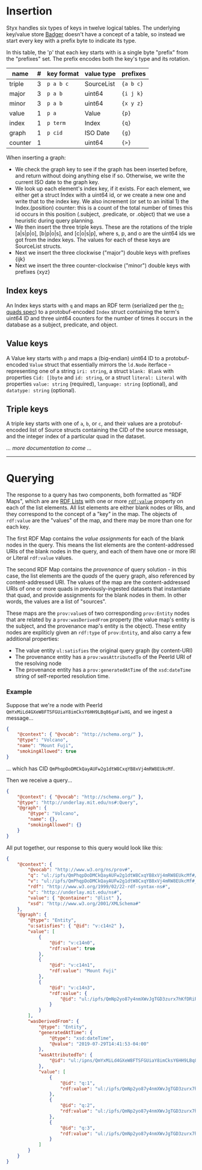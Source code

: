 # Insertion

Styx handles six types of keys in twelve logical tables. The underlying key/value store [Badger](https://github.com/dgraph-io/badger) doesn't have a concept of a table, so instead we start every key with a prefix byte to indicate its type.

In this table, the 'p' that each key starts with is a single byte "prefix"
from the "prefixes" set. The prefix encodes both the key's type and its rotation.

| name    | #   | key format | value type | prefixes  |
| ------- | --- | ---------- | ---------- | --------- |
| triple  | 3   | `p a b c`  | SourceList | `{a b c}` |
| major   | 3   | `p a b`    | uint64     | `{i j k}` |
| minor   | 3   | `p a b`    | uint64     | `{x y z}` |
| value   | 1   | `p a`      | Value      | `{p}`     |
| index   | 1   | `p term`   | Index      | `{q}`     |
| graph   | 1   | `p cid`    | ISO Date   | `{g}`     |
| counter | 1   |            | uint64     | `{>}`     |

When inserting a graph:

- We check the graph key to see if the graph has been inserted before,
  and return without doing anything else if so. Otherwise, we write the
  current ISO date to the graph key.
- We look up each element's index key, if it exists.
  For each element, we either get a struct Index with a uint64 id, or we
  create a new one and write that to the index key. We also increment
  (or set to an initial 1) the Index.(position) counter: this is a count
  of the total number of times this id occurs in this position
  (.subject, .predicate, or .object) that we use a heuristic during
  query planning.
- We then insert the three triple keys. These are the rotations of the
  triple [a|s|p|o], [b|p|o|s], and [c|o|s|p], where s, p, and o are the
  uint64 ids we got from the index keys. The values for each of these
  keys are SourceList structs.
- Next we insert the three clockwise ("major") double keys with prefixes {ijk}
- Next we insert the three counter-clockwise ("minor") double keys with
  prefixes {xyz}

## Index keys

An Index keys starts with `q` and maps an RDF term (serialized per the [n-quads spec](https://www.w3.org/TR/n-quads/#n-quads-language)) to a protobuf-encoded `Index` struct containing the term's uint64 ID and three uint64 counters for the number of times it occurs in the database as a subject, predicate, and object.

## Value keys

A Value key starts with `p` and maps a (big-endian) uint64 ID to a protobuf-encoded `Value` struct that essentially mirrors the `ld.Node` iterface - representing one of a string `iri: string`, a struct `blank: Blank` with properties `Cid: []byte` and `id: string`, or a struct `literal: Literal` with properties `value: string` (required), `language: string` (optional), and `datatype: string` (optional).

## Triple keys

A triple key starts with one of `a`, `b`, or `c`, and their values are a protobuf-encoded list of Source structs containing the CID of the source message, and the integer index of a particular quad in the dataset.

_... more documentation to come ..._

---

# Querying

The response to a query has two components, both formatted as "RDF Maps", which are are [RDF Lists](https://www.w3.org/TR/rdf-schema/#ch_list) with one or more [`rdf:value`](https://www.w3.org/TR/rdf-schema/#ch_value) property on each of the list elements. All list elements are either blank nodes or IRIs, and they correspond to the concept of a "key" in the map. The objects of `rdf:value` are the "values" of the map, and there may be more than one for each key.

The first RDF Map contains the _value assignments_ for each of the blank nodes in the query. This means the list elements are the content-addressed URIs of the blank nodes in the query, and each of them have one or more IRI or Literal `rdf:value` values.

The second RDF Map contains the _provenance_ of query solution - in this case, the list elements are the _quads_ of the query graph, also referenced by content-addressed URI. The values of the map are the content-addressed URIs of one or more quads in previously-ingested datasets that instantiate that quad, and provide assignments for the blank nodes in them. In other words, the values are a list of "sources".

These maps are the `prov:value`s of two corresponding `prov:Entity` nodes that are related by a `prov:wasDerivedFrom` property (the value map's entity is the subject, and the provenance map's entity is the object).
These entity nodes are expliticly given an `rdf:type` of `prov:Entity`, and also carry a few additional properties:

- The value entity `ul:satisfies` the original query graph (by content-URI)
- The provenance entity has a `prov:wasAttributedTo` of the PeerId URI of the resolving node
- The provenance entity has a `prov:generatedAtTime` of the `xsd:dateTime` string of self-reported resolution time.

### Example

Suppose that we're a node with PeerId `QmYxMiLd4GXeW8FTSFGUiaY8imCksY6HH9LBq86gaFiwXG`, and we ingest a message...

```json
{
	"@context": { "@vocab": "http://schema.org/" },
	"@type": "Volcano",
	"name": "Mount Fuji",
	"smokingAllowed": true
}
```

... which has CID `QmPhqpDoDMCkQayAUFw2g1dtW8CxqYB8xVj4mRW8EUkcMf`.

Then we receive a query...

```json
{
	"@context": { "@vocab": "http://schema.org/" },
	"@type": "http://underlay.mit.edu/ns#:Query",
	"@graph": {
		"@type": "Volcano",
		"name": {},
		"smokingAllowed": {}
	}
}
```

All put together, our response to this query would look like this:

```json
{
	"@context": {
		"@vocab": "http://www.w3.org/ns/prov#",
		"q": "ul:/ipfs/QmPhqpDoDMCkQayAUFw2g1dtW8CxqYB8xVj4mRW8EUkcMf#/",
		"v": "ul:/ipfs/QmPhqpDoDMCkQayAUFw2g1dtW8CxqYB8xVj4mRW8EUkcMf#_:",
		"rdf": "http://www.w3.org/1999/02/22-rdf-syntax-ns#",
		"u": "http://underlay.mit.edu/ns#",
		"value": { "@container": "@list" },
		"xsd": "http://www.w3.org/2001/XMLSchema#"
	},
	"@graph": {
		"@type": "Entity",
		"u:satisfies": { "@id": "v:c14n2" },
		"value": [
			{
				"@id": "v:c14n0",
				"rdf:value": true
			},
			{
				"@id": "v:c14n1",
				"rdf:value": "Mount Fuji"
			},
			{
				"@id": "v:c14n3",
				"rdf:value": {
					"@id": "ul:/ipfs/QmNp2yo87y4nmXWvJgTGD3zurx7hKfDRiRWtRNPCvHC3rQ#_:c14n0"
				}
			}
		],
		"wasDerivedFrom": {
			"@type": "Entity",
			"generatedAtTime": {
				"@type": "xsd:dateTime",
				"@value": "2019-07-29T14:41:53-04:00"
			},
			"wasAttributedTo": {
				"@id": "ul:/ipns/QmYxMiLd4GXeW8FTSFGUiaY8imCksY6HH9LBq86gaFiwXG"
			},
			"value": [
				{
					"@id": "q:1",
					"rdf:value": "ul:/ipfs/QmNp2yo87y4nmXWvJgTGD3zurx7hKfDRiRWtRNPCvHC3rQ#/0"
				},
				{
					"@id": "q:2",
					"rdf:value": "ul:/ipfs/QmNp2yo87y4nmXWvJgTGD3zurx7hKfDRiRWtRNPCvHC3rQ#/1"
				},
				{
					"@id": "q:3",
					"rdf:value": "ul:/ipfs/QmNp2yo87y4nmXWvJgTGD3zurx7hKfDRiRWtRNPCvHC3rQ#/2"
				}
			]
		}
	}
}
```
